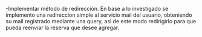-Implementar método de redirección.
  En base a lo investigado se implemento una redireccion simple al servicio mail del usuario, 
  obteniendo su mail registrado mediante una query, asi de este modo redirigirlo para que pueda reenviar la reserva que desee agregar.

